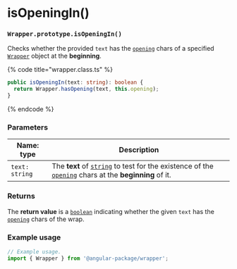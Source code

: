 # isOpeningIn()

### `Wrapper.prototype.isOpeningIn()`

Checks whether the provided `text` has the [`opening`](../../../wrap/instance/accessors/#wrap.prototype.opening) chars of a specified [`Wrapper`](../../wrapper.md) object at the **beginning**.

{% code title="wrapper.class.ts" %}
```typescript
public isOpeningIn(text: string): boolean {
  return Wrapper.hasOpening(text, this.opening);
}
```
{% endcode %}

### Parameters

| Name: type     | Description                                                                                                                                                                                                                                                   |
| -------------- | ------------------------------------------------------------------------------------------------------------------------------------------------------------------------------------------------------------------------------------------------------------- |
| `text: string` | The **text** of [`string`](https://developer.mozilla.org/en-US/docs/Web/JavaScript/Reference/Global\_Objects/String) to test for the existence of the [`opening`](../../../wrap/instance/accessors/#wrap.prototype.opening) chars at the **beginning** of it. |

### Returns

The **return value** is a [`boolean`](https://developer.mozilla.org/en-US/docs/Web/JavaScript/Reference/Global\_Objects/Boolean) indicating whether the given `text` has the [`opening`](../../../wrap/instance/accessors/#wrap.prototype.opening) chars  of the wrap.

### Example usage

```typescript
// Example usage.
import { Wrapper } from '@angular-package/wrapper';


```
